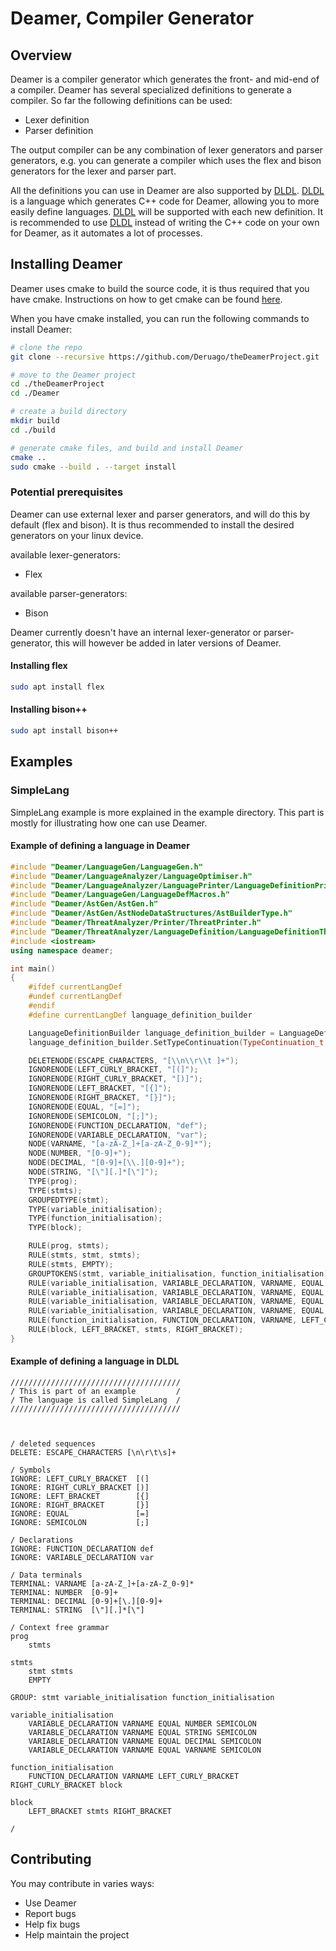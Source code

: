 # Deamer, Compiler Generator

## Overview

Deamer is a compiler generator which generates the front- and mid-end of a compiler. Deamer has several specialized definitions to generate a compiler. So far the following definitions can be used:

- Lexer definition
- Parser definition

The output compiler can be any combination of lexer generators and parser generators, e.g. you can generate a compiler which uses the flex and bison generators for the lexer and parser part.

All the definitions you can use in Deamer are also supported by [DLDL](https://github.com/Deruago/DLDL). [DLDL](https://github.com/Deruago/DLDL) is a language which generates C++ code for Deamer, allowing you to more easily define languages. [DLDL](https://github.com/Deruago/DLDL) will be supported with each new definition. It is recommended to use [DLDL](https://github.com/Deruago/DLDL) instead of writing the C++ code on your own for Deamer, as it automates a lot of processes.

## Installing Deamer

Deamer uses cmake to build the source code, it is thus required that you have cmake. Instructions on how to get cmake can be found [here](https://cmake.org/install/).

When you have cmake installed, you can run the following commands to install Deamer:

```bash
# clone the repo
git clone --recursive https://github.com/Deruago/theDeamerProject.git

# move to the Deamer project
cd ./theDeamerProject
cd ./Deamer

# create a build directory
mkdir build
cd ./build

# generate cmake files, and build and install Deamer
cmake ..
sudo cmake --build . --target install
```

### Potential prerequisites

Deamer can use external lexer and parser generators, and will do this by default (flex and bison). It is thus recommended to install the desired generators on your linux device.

available lexer-generators:

- Flex

available parser-generators:

- Bison

Deamer currently doesn't have an internal lexer-generator or parser-generator, this will however be added in later versions of Deamer.

#### Installing flex

```bash
sudo apt install flex
```

#### Installing bison++

```bash
sudo apt install bison++
```



## Examples

### SimpleLang

SimpleLang example is more explained in the example directory. This part is mostly for illustrating how one can use Deamer.

#### Example of defining a language in Deamer

```c++
#include "Deamer/LanguageGen/LanguageGen.h"
#include "Deamer/LanguageAnalyzer/LanguageOptimiser.h"
#include "Deamer/LanguageAnalyzer/LanguagePrinter/LanguageDefinitionPrinter.h"
#include "Deamer/LanguageGen/LanguageDefMacros.h"
#include "Deamer/AstGen/AstGen.h"
#include "Deamer/AstGen/AstNodeDataStructures/AstBuilderType.h"
#include "Deamer/ThreatAnalyzer/Printer/ThreatPrinter.h"
#include "Deamer/ThreatAnalyzer/LanguageDefinition/LanguageDefinitionThreatAnalyzer.h"
#include <iostream>
using namespace deamer;

int main()
{
    #ifdef currentLangDef
    #undef currentLangDef
    #endif
    #define currentLangDef language_definition_builder

    LanguageDefinitionBuilder language_definition_builder = LanguageDefinitionBuilder();
    language_definition_builder.SetTypeContinuation(TypeContinuation_t::vector);

    DELETENODE(ESCAPE_CHARACTERS, "[\\n\\r\\t ]+");
    IGNORENODE(LEFT_CURLY_BRACKET, "[(]");
    IGNORENODE(RIGHT_CURLY_BRACKET, "[)]");
    IGNORENODE(LEFT_BRACKET, "[{]");
    IGNORENODE(RIGHT_BRACKET, "[}]");
    IGNORENODE(EQUAL, "[=]");
    IGNORENODE(SEMICOLON, "[;]");
    IGNORENODE(FUNCTION_DECLARATION, "def");
    IGNORENODE(VARIABLE_DECLARATION, "var");
    NODE(VARNAME, "[a-zA-Z_]+[a-zA-Z_0-9]*");
    NODE(NUMBER, "[0-9]+");
    NODE(DECIMAL, "[0-9]+[\\.][0-9]+");
    NODE(STRING, "[\"][.]*[\"]");
    TYPE(prog);
    TYPE(stmts);
    GROUPEDTYPE(stmt);
    TYPE(variable_initialisation);
    TYPE(function_initialisation);
    TYPE(block);

    RULE(prog, stmts);
    RULE(stmts, stmt, stmts);
    RULE(stmts, EMPTY);
    GROUPTOKENS(stmt, variable_initialisation, function_initialisation);
    RULE(variable_initialisation, VARIABLE_DECLARATION, VARNAME, EQUAL, NUMBER, SEMICOLON);
    RULE(variable_initialisation, VARIABLE_DECLARATION, VARNAME, EQUAL, STRING, SEMICOLON);
    RULE(variable_initialisation, VARIABLE_DECLARATION, VARNAME, EQUAL, DECIMAL, SEMICOLON);
    RULE(variable_initialisation, VARIABLE_DECLARATION, VARNAME, EQUAL, VARNAME, SEMICOLON);
    RULE(function_initialisation, FUNCTION_DECLARATION, VARNAME, LEFT_CURLY_BRACKET, RIGHT_CURLY_BRACKET, block);
    RULE(block, LEFT_BRACKET, stmts, RIGHT_BRACKET);
}
```

#### Example of defining a language in DLDL

```DLDL
//////////////////////////////////////
/ This is part of an example         /
/ The language is called SimpleLang  /
//////////////////////////////////////



/ deleted sequences
DELETE: ESCAPE_CHARACTERS [\n\r\t\s]+

/ Symbols
IGNORE: LEFT_CURLY_BRACKET  [(]
IGNORE: RIGHT_CURLY_BRACKET [)]
IGNORE: LEFT_BRACKET        [{]
IGNORE: RIGHT_BRACKET       [}]
IGNORE: EQUAL               [=]
IGNORE: SEMICOLON           [;]

/ Declarations
IGNORE: FUNCTION_DECLARATION def
IGNORE: VARIABLE_DECLARATION var

/ Data terminals
TERMINAL: VARNAME [a-zA-Z_]+[a-zA-Z_0-9]*
TERMINAL: NUMBER  [0-9]+
TERMINAL: DECIMAL [0-9]+[\.][0-9]+
TERMINAL: STRING  [\"][.]*[\"]

/ Context free grammar
prog
	stmts

stmts
	stmt stmts
	EMPTY

GROUP: stmt variable_initialisation function_initialisation

variable_initialisation
	VARIABLE_DECLARATION VARNAME EQUAL NUMBER SEMICOLON
	VARIABLE_DECLARATION VARNAME EQUAL STRING SEMICOLON
	VARIABLE_DECLARATION VARNAME EQUAL DECIMAL SEMICOLON
	VARIABLE_DECLARATION VARNAME EQUAL VARNAME SEMICOLON

function_initialisation
	FUNCTION_DECLARATION VARNAME LEFT_CURLY_BRACKET RIGHT_CURLY_BRACKET block

block
	LEFT_BRACKET stmts RIGHT_BRACKET

/
```

## Contributing

You may contribute in varies ways:

- Use Deamer
- Report bugs
- Help fix bugs
- Help maintain the project



